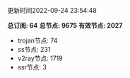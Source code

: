 更新时间2022-09-24 23:54:48

**总订阅: 64**
**总节点: 9675**
**有效节点: 2027**
- trojan节点: 74
- ss节点: 231
- v2ray节点: 1719
- ssr节点: 3
